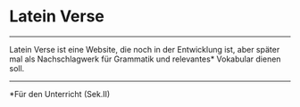 # Latein Verse
---
Latein Verse ist eine Website, die noch in der Entwicklung ist, aber später mal als Nachschlagwerk für Grammatik und relevantes* Vokabular dienen soll.

---
\*Für den Unterricht (Sek.II)